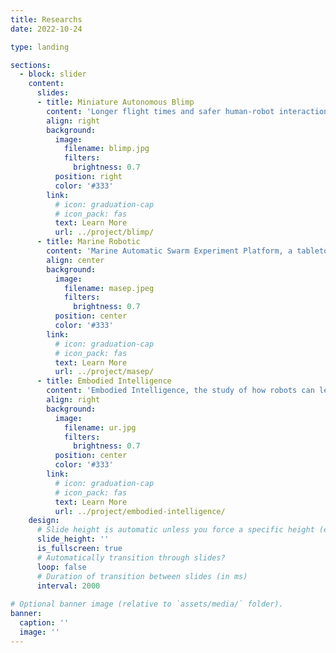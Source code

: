 ```yaml
---
title: Researchs
date: 2022-10-24

type: landing

sections:
  - block: slider
    content:
      slides:
      - title: Miniature Autonomous Blimp
        content: 'Longer flight times and safer human-robot interactions'
        align: right
        background:
          image:
            filename: blimp.jpg
            filters:
              brightness: 0.7
          position: right
          color: '#333'
        link:
          # icon: graduation-cap
          # icon_pack: fas
          text: Learn More
          url: ../project/blimp/
      - title: Marine Robotic
        content: 'Marine Automatic Swarm Experiment Platform, a tabletop-sized, marine swarm robotics testbed'
        align: center
        background:
          image:
            filename: masep.jpeg
            filters:
              brightness: 0.7
          position: center
          color: '#333'
        link:
          # icon: graduation-cap
          # icon_pack: fas
          text: Learn More
          url: ../project/masep/
      - title: Embodied Intelligence
        content: 'Embodied Intelligence, the study of how robots can learn and act like humans'
        align: right
        background:
          image:
            filename: ur.jpg
            filters:
              brightness: 0.7
          position: center
          color: '#333'
        link:
          # icon: graduation-cap
          # icon_pack: fas
          text: Learn More
          url: ../project/embodied-intelligence/
    design:
      # Slide height is automatic unless you force a specific height (e.g. '400px')
      slide_height: ''
      is_fullscreen: true
      # Automatically transition through slides?
      loop: false
      # Duration of transition between slides (in ms)
      interval: 2000
      
# Optional banner image (relative to `assets/media/` folder).
banner:
  caption: ''
  image: ''
---
```

